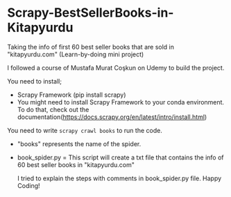 # Scrapy-BestSellerBooks-in-Kitapyurdu
Taking the info of first 60 best seller books that are sold in "kitapyurdu.com" (Learn-by-doing mini project)

I followed a course of Mustafa Murat Coşkun on Udemy to build the project.

You need to install;

  * Scrapy Framework (pip install scrapy) 
  * You might need to install Scrapy Framework to your conda environment. To do that, check out the documentation(https://docs.scrapy.org/en/latest/intro/install.html)
  

You need to write `scrapy crawl books` to run the code. 
* "books" represents the name of the spider.

+ book_spider.py = This script will create a txt file that contains the info of 60 best seller books in "kitapyurdu.com"

  I tried to explain the steps with comments in book_spider.py file. Happy Coding!

